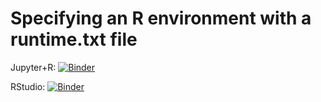 # Specifying an R environment with a runtime.txt file

Jupyter+R: [![Binder](http://mybinder.org/badge.svg)](http://beta.mybinder.org/v2/gh/StateOfTheR/finistR2018/master)

RStudio: [![Binder](http://mybinder.org/badge.svg)](http://beta.mybinder.org/v2/gh/StateOfTheR/finistR2018/master?urlpath=rstudio)
